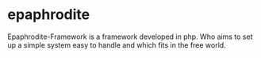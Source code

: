 # epaphrodite
Epaphrodite-Framework is a framework developed in php. Who aims to set up a simple system easy to handle and which fits in the free world.
